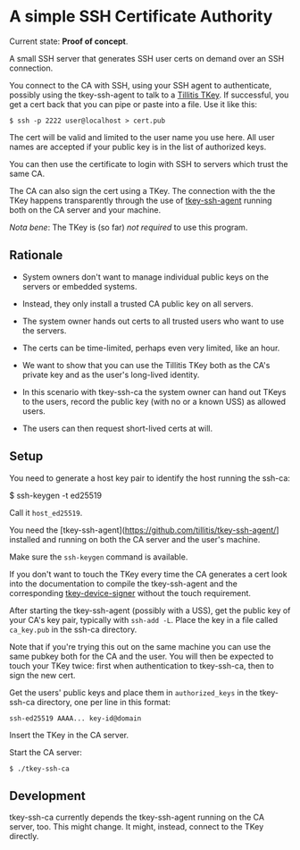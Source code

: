 # A simple SSH Certificate Authority

Current state: **Proof of concept**.

A small SSH server that generates SSH user certs on demand over an SSH
connection.

You connect to the CA with SSH, using your SSH agent to authenticate,
possibly using the tkey-ssh-agent to talk to a [Tillitis
TKey](https://tillitis.se/). If successful, you get a cert back that
you can pipe or paste into a file. Use it like this:

```
$ ssh -p 2222 user@localhost > cert.pub
```

The cert will be valid and limited to the user name you use here. All
user names are accepted if your public key is in the list of
authorized keys.

You can then use the certificate to login with SSH to servers which
trust the same CA.

The CA can also sign the cert using a TKey. The connection with the
the TKey happens transparently through the use of
[tkey-ssh-agent](https://github.com/tillitis/tkey-ssh-agent/) running
both on the CA server and your machine.

*Nota bene*: The TKey is (so far) *not required* to use this program.

## Rationale

- System owners don't want to manage individual public keys on the
  servers or embedded systems.

- Instead, they only install a trusted CA public key on all servers.

- The system owner hands out certs to all trusted users who want to
  use the servers.

- The certs can be time-limited, perhaps even very limited, like an
  hour.

- We want to show that you can use the Tillitis TKey both as the CA's
  private key and as the user's long-lived identity.

- In this scenario with tkey-ssh-ca the system owner can hand out
  TKeys to the users, record the public key (with no or a known USS)
  as allowed users.

- The users can then request short-lived certs at will.

## Setup

You need to generate a host key pair to identify the host running the
ssh-ca:

$ ssh-keygen -t ed25519

Call it `host_ed25519`.

You need the
[tkey-ssh-agent](https://github.com/tillitis/tkey-ssh-agent/]
installed and running on both the CA server and the user's machine.

Make sure the `ssh-keygen` command is available.

If you don't want to touch the TKey every time the CA generates a cert
look into the documentation to compile the tkey-ssh-agent and the
corresponding
[tkey-device-signer](https://github.com/tillitis/tkey-device-signer)
without the touch requirement.

After starting the tkey-ssh-agent (possibly with a USS), get the
public key of your CA's key pair, typically with `ssh-add -L`. Place
the key in a file called `ca_key.pub` in the ssh-ca directory.

Note that if you're trying this out on the same machine you can use
the same pubkey both for the CA and the user. You will then be
expected to touch your TKey twice: first when authentication to
tkey-ssh-ca, then to sign the new cert.

Get the users' public keys and place them in `authorized_keys` in the
tkey-ssh-ca directory, one per line in this format:

```
ssh-ed25519 AAAA... key-id@domain
```

Insert the TKey in the CA server.

Start the CA server:

```
$ ./tkey-ssh-ca
```

## Development

tkey-ssh-ca currently depends the tkey-ssh-agent running on the CA
server, too. This might change. It might, instead, connect to the TKey
directly.
